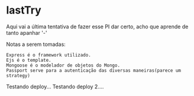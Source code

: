 # lastTry
Aqui vai a última tentativa de fazer esse PI dar certo, acho que aprende de tanto apanhar '-'

Notas a serem tomadas:

    Express é o framework utilizado.
    Ejs é o template.
    Mongoose é o modelador de objetos do Mongo.
    Passport serve para a autenticação das diversas maneiras(parece um strategy)

Testando deploy...
Testando deploy 2....